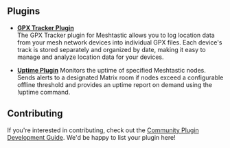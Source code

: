 ## Plugins

- **[GPX Tracker Plugin](https://github.com/fernandodpr/MMR-GPXTRacker)**  
  The GPX Tracker plugin for Meshtastic allows you to log location data from your mesh network devices into individual GPX files. Each device's track is stored separately and organized by date, making it easy to manage and analyze location data for your devices.

- **[Uptime Plugin](https://github.com/leow149/MMR-uptime)**
  Monitors the uptime of specified Meshtastic nodes. Sends alerts to a designated Matrix room if nodes exceed a configurable offline threshold and provides an uptime report on demand using the !uptime command.

## Contributing

If you're interested in contributing, check out the [Community Plugin Development Guide](https://github.com/geoffwhittington/meshtastic-matrix-relay/wiki/Community-Plugin-Development-Guide). We'd be happy to list your plugin here!